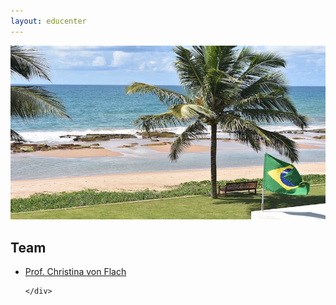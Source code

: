 ```yaml
---
layout: educenter
---
```


<!-- about -->
<section class="section">
  <div class="container">
    <div class="row">
      <div class="col-12">
        <img class="img-fluid w-100 mb-4" src="images/about/about-page.jpg" alt="about image">


# Team

+ [Prof. Christina von Flach](./christinaflach.md)

      </div>
    </div>
  </div>
</section>
<!-- /about -->



